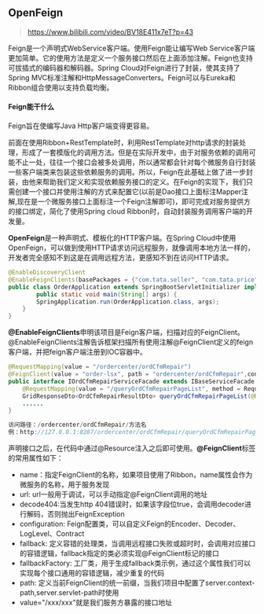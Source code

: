 ## OpenFeign

> https://www.bilibili.com/video/BV18E411x7eT?p=43

Feign是一个声明式WebService客户端。使用Feign能让编写Web Service客户端更加简单。它的使用方法是定义一个服务接口然后在上面添加注解。Feign也支持可拔插式的编码器和解码器。Spring Cloud对Feign进行了封装，使其支持了Spring MVC标准注解和HttpMessageConverters。Feign可以与Eureka和Ribbon组合使用以支持负载均衡。

#### Feign能干什么

Feign旨在使编写Java Http客户端变得更容易。

前面在使用Ribbon+RestTemplate时，利用RestTemplate对http请求的封装处理，形成了一套模版化的调用方法。但是在实际开发中，由于对服务依赖的调用可能不止一处，往往一个接口会被多处调用，所以通常都会针对每个微服务自行封装一些客户端类来包装这些依赖服务的调用。所以，Feign在此基础上做了进一步封装，由他来帮助我们定义和实现依赖服务接口的定义。在Feign的实现下，我们只需创建一个接口并使用注解的方式来配置它(以前是Dao接口上面标注Mapper注解,现在是一个微服务接口上面标注一个Feign注解即可)，即可完成对服务提供方的接口绑定，简化了使用Spring cloud Ribbon时，自动封装服务调用客户端的开发量。

**OpenFeign**是一种声明式、模板化的HTTP客户端。在Spring Cloud中使用OpenFeign，可以做到使用HTTP请求访问远程服务，就像调用本地方法一样的，开发者完全感知不到这是在调用远程方法，更感知不到在访问HTTP请求。

```java
@EnableDiscoveryClient
@EnableFeignClients(basePackages = {"com.tata.seller", "com.tata.price","com.tata.item"})
public class OrderApplication extends SpringBootServletInitializer implements WebApplicationInitializer {
    	public static void main(String[] args) {
		SpringApplication.run(OrderApplication.class, args);
	}
}
```

**@EnableFeignClients**申明该项目是Feign客户端，扫描对应的FeignClient。@EnableFeignClients注解告诉框架扫描所有使用注解@FeignClient定义的feign客户端，并把feign客户端注册到IOC容器中。

```java
@RequestMapping(value = "/ordercenter/ordCfmRepair")
@FeignClient(value = "order-lsx", path = "ordercenter/ordCfmRepair",contextId="IOrdCfmRepairServiceFacade")
public interface IOrdCfmRepairServiceFacade extends IBaseServiceFacade {
    @RequestMapping(value = "/queryOrdCfmRepairPageList", method = RequestMethod.POST)
    GridResponseDto<OrdCfmRepairResultDto> queryOrdCfmRepairPageList(@RequestBody QueryOrdCfmRepairParamDto queryOrdCfmRepairParamDto) throws Exception;
    ......
}

访问路径：/ordercenter/ordCfmRepair/方法名
例：http://127.0.0.1:8287/ordercenter/ordCfmRepair/queryOrdCfmRepairPageList
```

声明接口之后，在代码中通过@Resource注入之后即可使用。**@FeignClient**标签的常用属性如下：

- name：指定FeignClient的名称，如果项目使用了Ribbon，name属性会作为微服务的名称，用于服务发现
- url: url一般用于调试，可以手动指定@FeignClient调用的地址
- decode404:当发生http 404错误时，如果该字段位true，会调用decoder进行解码，否则抛出FeignException
- configuration: Feign配置类，可以自定义Feign的Encoder、Decoder、LogLevel、Contract
- fallback: 定义容错的处理类，当调用远程接口失败或超时时，会调用对应接口的容错逻辑，fallback指定的类必须实现@FeignClient标记的接口
- fallbackFactory: 工厂类，用于生成fallback类示例，通过这个属性我们可以实现每个接口通用的容错逻辑，减少重复的代码
- path: 定义当前FeignClient的统一前缀，当我们项目中配置了server.context-path,server.servlet-path时使用
- value="/xxx/xxx"就是我们服务方暴露的接口地址




